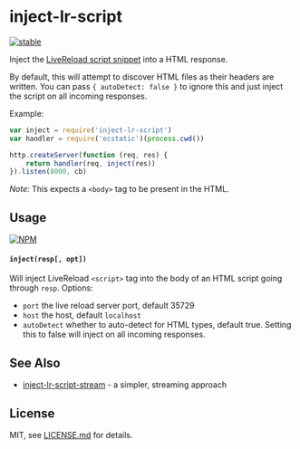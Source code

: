 # inject-lr-script

[![stable](http://badges.github.io/stability-badges/dist/stable.svg)](http://github.com/badges/stability-badges)

Inject the [LiveReload script snippet](http://feedback.livereload.com/knowledgebase/articles/86180-how-do-i-add-the-script-tag-manually) into a HTML response.

By default, this will attempt to discover HTML files as their headers are written. You can pass `{ autoDetect: false }` to ignore this and just inject the script on all incoming responses.

Example:

```js
var inject = require('inject-lr-script')
var handler = require('ecstatic')(process.cwd())

http.createServer(function (req, res) {
    return handler(req, inject(res))
}).listen(8000, cb)
```

*Note:* This expects a `<body>` tag to be present in the HTML.

## Usage

[![NPM](https://nodei.co/npm/inject-lr-script.png)](https://www.npmjs.com/package/inject-lr-script)

#### `inject(resp[, opt])`

Will inject LiveReload `<script>` tag into the body of an HTML script going through `resp`. Options:

- `port` the live reload server port, default 35729
- `host` the host, default `localhost`
- `autoDetect` whether to auto-detect for HTML types, default true. Setting this to false will inject on all incoming responses.

## See Also

- [inject-lr-script-stream](https://github.com/yoshuawuyts/inject-lr-script-stream) - a simpler, streaming approach

## License

MIT, see [LICENSE.md](http://github.com/mattdesl/inject-lr-script/blob/master/LICENSE.md) for details.
